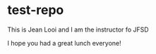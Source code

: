 # test-repo

This is Jean Looi and I am the instructor fo JFSD

I hope you had a great lunch everyone!